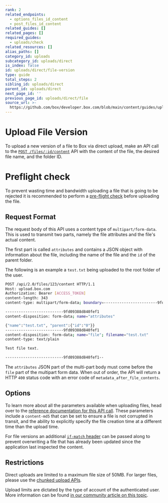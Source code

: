 ```yaml
---
rank: 2
related_endpoints:
  - options_files_id_content
  - post_files_id_content
related_guides: []
related_pages: []
required_guides:
  - uploads/check
related_resources: []
alias_paths: []
category_id: uploads
subcategory_id: uploads/direct
is_index: false
id: uploads/direct/file-version
type: guide
total_steps: 2
sibling_id: uploads/direct
parent_id: uploads/direct
next_page_id: ''
previous_page_id: uploads/direct/file
source_url: >-
  https://github.com/box/developer.box.com/blob/main/content/guides/uploads/direct/file-version.md
---
```

# Upload File Version

To upload a new version of a file to Box via direct upload, make an API call to
the [`POST /files/:id/content`][upload] API with the content of the file, the
desired file name, and the folder ID.

<Samples id='post_files_id_content' >

</Samples>

<Message>

# Preflight check

To prevent wasting time and bandwidth uploading a file that is going to be
rejected it is recommended to perform a [pre-flight check][preflight] before
uploading the file.

</Message>

## Request Format

The request body of this API uses a content type of `multipart/form-data`. This
is used to transmit two parts, namely the file attributes and the file's actual
content.

The first part is called `attributes` and contains a JSON object with
information about the file, including the name of the file and the `id` of the
parent folder.

The following is an example a `test.txt` being uploaded to the root folder of
the user.

```sh
POST /api/2.0/files/123/content HTTP/1.1
Host: upload.box.com
Authorization: Bearer [ACCESS_TOKEN]
content-length: 343
content-type: multipart/form-data; boundary=------------------------9fd09388d840fef1

--------------------------9fd09388d840fef1
content-disposition: form-data; name="attributes"

{"name":"test.txt", "parent":{"id":"0"}}
--------------------------9fd09388d840fef1
content-disposition: form-data; name="file"; filename="test.txt"
content-type: text/plain

Test file text.

--------------------------9fd09388d840fef1--
```

<Message warning>

The `attributes` JSON part of the multi-part body must come before the `file`
part of the multipart form data. When out of order, the API will return a HTTP
`400` status code with an error code of `metadata_after_file_contents`.

</Message>

## Options

To learn more about all the parameters available when uploading files, head over
to the [reference documentation for this API call][upload]. These parameters
include a `content-md5` that can be set to ensure a file is not corrupted in
transit, and the ability to explicitly specify the file creation time at a
different time than the upload time.

For file versions an additional [`if-match` header][consistency] can be passed
along to prevent overwriting a file that has already been updated since the
application last inspected the content.

## Restrictions

Direct uploads are limited to a maximum file size of 50MB. For larger files,
please use the [chunked upload APIs][chunked].

Upload limits are dictated by the type of account of the authenticated user.
More information can be found [in our community article on this topic][fsizes].

[preflight]: g://uploads/check
[chunked]: g://uploads/chunked
[upload]: e://post_files_id_content
[consistency]: g://api-calls/ensure-consistency
<!-- i18n-enable localize-links -->

[fsizes]: https://support.box.com/hc/en-us/articles/360043697314-Understand-the-Maximum-File-Size-You-Can-Upload-to-Box
<!-- i18n-disable localize-links -->